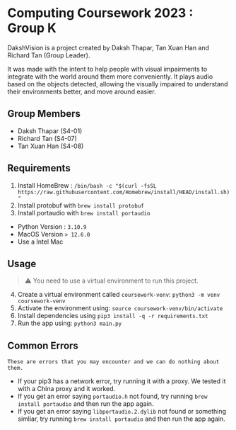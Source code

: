 # Computing Coursework 2023 : Group K
DakshVision is a project created by Daksh Thapar, Tan Xuan Han and Richard Tan (Group Leader).

It was made with the intent to help people with visual impairments to integrate with the world around them more conveniently. It plays audio based on the objects detected, allowing the visually impaired to understand their environments better, and move around easier.

## Group Members

- Daksh Thapar (S4-01)
- Richard Tan (S4-07)
- Tan Xuan Han (S4-08)

## Requirements

1. Install HomeBrew : `/bin/bash -c "$(curl -fsSL https://raw.githubusercontent.com/Homebrew/install/HEAD/install.sh)"`
2. Install protobuf with `brew install protobuf`
3. Install portaudio with `brew install portaudio` 
- Python Version : `3.10.9`
- MacOS Version `> 12.6.0`
- Use a Intel Mac

## Usage

> :warning: You need to use a virtual environment to run this project.

4. Create a virtual environment called `coursework-venv`: `python3 -m venv coursework-venv`
5. Activate the environment using: `source coursework-venv/bin/activate`
6. Install dependencies using `pip3 install -q -r requirements.txt`
7. Run the app using: `python3 main.py`

## Common Errors

`These are errors that you may encounter and we can do nothing about them.`
- If your pip3 has a network error, try running it with a proxy. We tested it with a China proxy and it worked. 
- If you get an error saying `portaudio.h` not found, try running `brew install portaudio` and then run the app again.
- If you get an error saying `libportaudio.2.dylib` not found or something simliar, try running `brew install portaudio` and then run the app again.